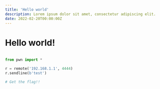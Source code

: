 ```yaml
---
title: 'Hello world'
description: Lorem ipsum dolor sit amet, consectetur adipiscing elit.
date: 2022-02-20T00:00:00Z
---
```


# Hello world!

```py

from pwn import *

r = remote('192.168.1.1', 4444)
r.sendline(b'test')

# Get the flag!!

```